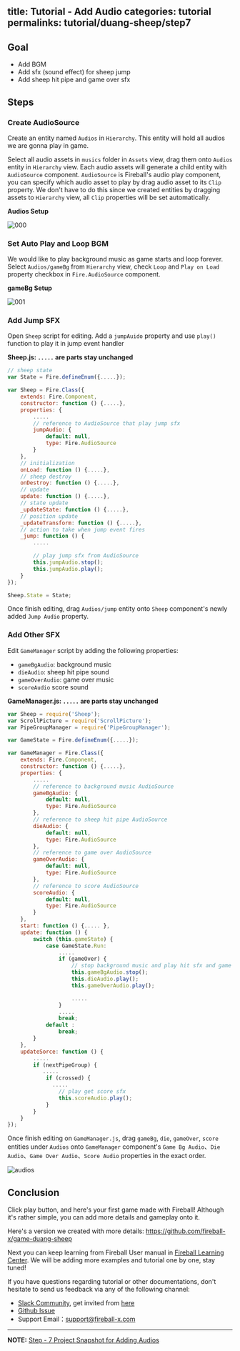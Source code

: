 title: Tutorial - Add Audio
categories: tutorial
permalinks: tutorial/duang-sheep/step7
---

## Goal

- Add BGM
- Add sfx (sound effect) for sheep jump
- Add sheep hit pipe and game over sfx


## Steps

### Create AudioSource

Create an entity named `Audios` in `Hierarchy`. This entity will hold all audios we are gonna play in game.

Select all audio assets in `musics` folder in `Assets` view, drag them onto `Audios` entity in `Hierarchy` view. Each audio assets will generate a child entity with `AudioSource` component. `AudioSource` is Fireball's audio play component, you can specify which audio asset to play by drag audio asset to its `Clip` property. We don't have to do this since we created entities by dragging assets to `Hierarchy` view, all `Clip` properties will be set automatically.

**Audios Setup**

 ![000](https://cloud.githubusercontent.com/assets/7564028/6865382/268578a0-d4a8-11e4-9490-d550232862ca.png)


### Set Auto Play and Loop BGM

We would like to play background music as game starts and loop forever. Select `Audios/gameBg` from `Hierarchy` view, check `Loop` and `Play on Load` property checkbox in `Fire.AudioSource` component.

**gameBg Setup**

 ![001](https://cloud.githubusercontent.com/assets/7564028/6865439/bf79ae1e-d4a8-11e4-98ff-d7d6e2f9d7c5.png)

### Add Jump SFX

Open `Sheep` script for editing. Add a `jumpAuido` property and use `play()` function to play it in jump event handler

**Sheep.js: `.....` are parts stay unchanged**

```js
// sheep state
var State = Fire.defineEnum({.....});

var Sheep = Fire.Class({
    extends: Fire.Component,
    constructor: function () {.....},
    properties: {
        .....
        // reference to AudioSource that play jump sfx
        jumpAudio: {
            default: null,
            type: Fire.AudioSource
        }
    },
    // initialization
    onLoad: function () {.....},
    // sheep destroy
    onDestroy: function () {.....},
    // update
    update: function () {.....},
    // state update
    _updateState: function () {.....},
    // position update
    _updateTransform: function () {.....},
    // action to take when jump event fires
    _jump: function () {
        .....

        // play jump sfx from AudioSource
        this.jumpAudio.stop();
        this.jumpAudio.play();
    }
});

Sheep.State = State;
```

Once finish editing, drag `Audios/jump` entity onto `Sheep` component's newly added `Jump Audio` property.

### Add Other SFX

Edit `GameManager` script by adding the following properties:

- `gameBgAudio`: background music
- `dieAudio`: sheep hit pipe sound
- `gameOverAudio`: game over music
- `scoreAudio` score sound

**GameManager.js: `.....` are parts stay unchanged**
```js
var Sheep = require('Sheep');
var ScrollPicture = require('ScrollPicture');
var PipeGroupManager = require('PipeGroupManager');

var GameState = Fire.defineEnum({.....});

var GameManager = Fire.Class({
    extends: Fire.Component,
    constructor: function () {.....},
    properties: {
        .....
        // reference to background music AudioSource
        gameBgAudio: {
            default: null,
            type: Fire.AudioSource
        },
        // reference to sheep hit pipe AudioSource
        dieAudio: {
            default: null,
            type: Fire.AudioSource
        },
        // reference to game over AudioSource
        gameOverAudio: {
            default: null,
            type: Fire.AudioSource
        },
        // reference to score AudioSource
        scoreAudio: {
            default: null,
            type: Fire.AudioSource
        }
    },
    start: function () {..... },
    update: function () {
        switch (this.gameState) {
            case GameState.Run:
                .....
                if (gameOver) {
                    // stop background music and play hit sfx and game over sfx
                    this.gameBgAudio.stop();
                    this.dieAudio.play();
                    this.gameOverAudio.play();

                    .....
                }
                .....
                break;
            default :
                break;
        }
    },
    updateSorce: function () {
        .....
        if (nextPipeGroup) {
           .....
            if (crossed) {
              .....
                // play get score sfx
                this.scoreAudio.play();
            }
        }
    }
});
```

Once finish editing on `GameManager.js`, drag `gameBg`, `die`, `gameOver`, `score` entities under `Audios` onto `GameManager` component's `Game Bg Audio`、`Die Audio`、`Game Over Audio`、`Score Audio` properties in the exact order.

![audios](https://cloud.githubusercontent.com/assets/344547/7317355/a2ef24fc-eab2-11e4-90ee-7210900905f5.png)


## Conclusion

Click play button, and here's your first game made with Fireball! Although it's rather simple, you can add more details and gameplay onto it.

Here's a version we created with more details: https://github.com/fireball-x/game-duang-sheep

Next you can keep learning from Fireball User manual in [Fireball Learning Center](http://docs.fireball-x.com). We will be adding more examples and tutorial one by one, stay tuned!

If you have questions regarding tutorial or other documentations, don't hesitate to send us feedback via any of the following channel:

- [Slack Community](https://fireball.slack.com), get invited from [here](https://fireball-slack.herokuapp.com)
- [Github Issue](https://github.com/fireball-x/fireball/issues)
- Support Email：support@fireball-x.com

----

**NOTE:** [ Step - 7 Project Snapshot for Adding Audios](https://github.com/fireball-x/tutorial/commits/step-7)
